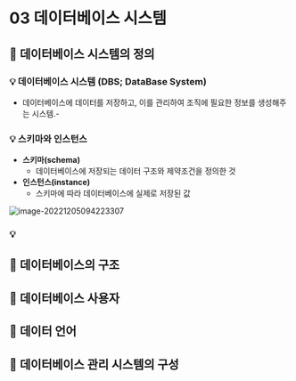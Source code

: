 # 03 데이터베이스 시스템

## 📌 데이터베이스 시스템의 정의

### 💡 데이터베이스 시스템 (DBS; DataBase System)

- 데이터베이스에 데이터를 저장하고, 이를 관리하여 조직에 필요한 정보를 생성해주는 시스템.-



### 💡 스키마와 인스턴스

- **스키마(schema)**
  - 데이터베이스에 저장되는 데이터 구조와 제약조건을 정의한 것
- **인스턴스(instance)**
  - 스키마에 따라 데이터베이스에 실제로 저장된 값

![image-20221205094223307](C:\Users\Bokyeong\AppData\Roaming\Typora\typora-user-images\image-20221205094223307.png)



### 💡 







## 📌 데이터베이스의 구조









## 📌 데이터베이스 사용자









## 📌 데이터 언어







## 📌 데이터베이스 관리 시스템의 구성

